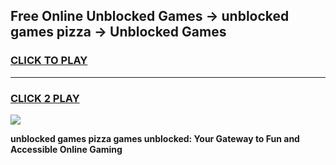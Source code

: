 
## Free Online Unblocked Games → unblocked games pizza → Unblocked Games
<h3>
<a href="https://premium.freeplayer.one?title=unblocked_games_pizza&ref=21F">CLICK TO PLAY</a></h3>
<hr>

<h3>
<a href="https://premium.freeplayer.one?title=unblocked_games_pizza&ref=21F">CLICK 2 PLAY</a>
  
</h3>

<a href="https://premium.freeplayer.one?title=unblocked_games_pizza&ref=21F/"><img src="https://clearcache.store/games.png"></a>


**unblocked games pizza games unblocked: Your Gateway to Fun and Accessible Online Gaming**
